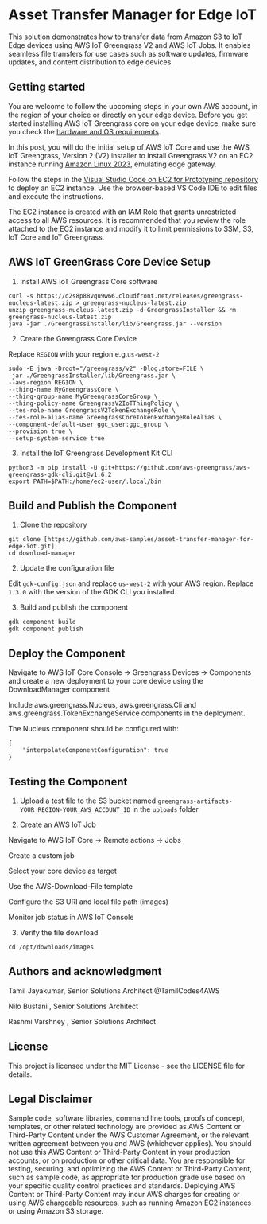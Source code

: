 # Asset Transfer Manager for Edge IoT

This solution demonstrates how to transfer data from Amazon S3 to IoT Edge devices using AWS IoT Greengrass V2 and AWS IoT Jobs. It enables seamless file transfers for use cases such as software updates, firmware updates, and content distribution to edge devices.

## Getting started

You are welcome to follow the upcoming steps in your own AWS account, in the region of your choice or directly on your edge device. Before you get started installing AWS IoT Greengrass core on your edge device, make sure you check the [hardware and OS requirements](https://docs.aws.amazon.com/greengrass/latest/developerguide/what-is-gg.html#gg-platforms).

In this post, you will do the initial setup of AWS IoT Core and use the AWS IoT Greengrass, Version 2 (V2) installer to install Greengrass V2 on an EC2 instance  running [Amazon Linux 2023](https://docs.aws.amazon.com/linux/al2023/release-notes/relnotes.html), emulating edge gateway.

Follow the steps in the [Visual Studio Code on EC2 for Prototyping repository](https://github.com/aws-samples/vscode-on-ec2-for-prototyping/blob/main/README.md) to deploy an EC2 instance. Use the browser-based VS Code IDE to edit files and execute the instructions.

The EC2 instance is created with an IAM Role that grants unrestricted access to all AWS resources. It is recommended that you review the role attached to the EC2 instance and modify it to limit permissions to SSM, S3, IoT Core and IoT Greengrass.

## AWS IoT GreenGrass Core Device Setup

1. Install AWS IoT Greengrass Core software

```
curl -s https://d2s8p88vqu9w66.cloudfront.net/releases/greengrass-nucleus-latest.zip > greengrass-nucleus-latest.zip
unzip greengrass-nucleus-latest.zip -d GreengrassInstaller && rm greengrass-nucleus-latest.zip
java -jar ./GreengrassInstaller/lib/Greengrass.jar --version
```

2. Create the Greengrass Core Device

Replace ```REGION``` with your region e.g.```us-west-2```

```
sudo -E java -Droot="/greengrass/v2" -Dlog.store=FILE \
-jar ./GreengrassInstaller/lib/Greengrass.jar \
--aws-region REGION \
--thing-name MyGreengrassCore \
--thing-group-name MyGreengrassCoreGroup \
--thing-policy-name GreengrassV2IoTThingPolicy \
--tes-role-name GreengrassV2TokenExchangeRole \
--tes-role-alias-name GreengrassCoreTokenExchangeRoleAlias \
--component-default-user ggc_user:ggc_group \
--provision true \
--setup-system-service true
```

3. Install the IoT Greengrass Development Kit CLI

```
python3 -m pip install -U git+https://github.com/aws-greengrass/aws-greengrass-gdk-cli.git@v1.6.2
export PATH=$PATH:/home/ec2-user/.local/bin
```

## Build and Publish the Component

1. Clone the repository

```
git clone [https://github.com/aws-samples/asset-transfer-manager-for-edge-iot.git]
cd download-manager
```

2. Update the configuration file

Edit ```gdk-config.json``` and replace ```us-west-2``` with your AWS region. Replace ```1.3.0``` with the version of the GDK CLI you installed.

3. Build and publish the component

```
gdk component build
gdk component publish
```

## Deploy the Component

Navigate to AWS IoT Core Console → Greengrass Devices → Components and create a new deployment to your core device using the DownloadManager component

Include aws.greengrass.Nucleus, aws.greengrass.Cli and aws.greengrass.TokenExchangeService components in the deployment.

The Nucleus component should be configured with:

```
{
    "interpolateComponentConfiguration": true
}
```

## Testing the Component

1. Upload a test file to the S3 bucket named ```greengrass-artifacts-YOUR_REGION-YOUR_AWS_ACCOUNT_ID``` in the ```uploads``` folder

2. Create an AWS IoT Job

Navigate to AWS IoT Core → Remote actions → Jobs

Create a custom job

Select your core device as target

Use the AWS-Download-File template

Configure the S3 URI and local file path (images)

Monitor job status in AWS IoT Console

3. Verify the file download

```
cd /opt/downloads/images
```

## Authors and acknowledgment

Tamil Jayakumar, Senior Solutions Architect @TamilCodes4AWS

Nilo Bustani , Senior Solutions Architect

Rashmi Varshney , Senior Solutions Architect


## License

This project is licensed under the MIT License - see the LICENSE file for details.

## Legal Disclaimer

Sample code, software libraries, command line tools, proofs of concept, templates, or other related technology are provided as AWS Content or Third-Party Content under the AWS Customer Agreement, or the relevant written agreement between you and AWS (whichever applies). You should not use this AWS Content or Third-Party Content in your production accounts, or on production or other critical data. You are responsible for testing, securing, and optimizing the AWS Content or Third-Party Content, such as sample code, as appropriate for production grade use based on your specific quality control practices and standards. Deploying AWS Content or Third-Party Content may incur AWS charges for creating or using AWS chargeable resources, such as running Amazon EC2 instances or using Amazon S3 storage.
